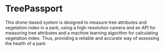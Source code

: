 # TreePassport
This drone-based system is designed to measure tree attributes and vegetation index in a park, using a high-resolution camera and an API for measuring tree attributes and a machine learning algorithm for calculating vegetation index. Thus, providing a reliable and accurate way of assessing the health of a park
